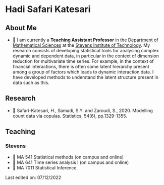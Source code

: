 <h1 align="left"> Hadi Safari Katesari</h1>



## About Me

- 🏢 I am currently a **Teaching Assistant Professor** in the [Department of Mathematical Sciences](https://www.stevens.edu/schaefer-school-engineering-science/departments/mathematical-sciences) at the [Stevens Institute of Technology](https://faculty.stevens.edu/hsafarik). My research consists of developing statistical tools for analysing complex dynamic and dependent data, in particular in the context of dimension reduction for multivariate time series. For example, in the context of financial interactions, there is often some latent hierarchy present among a group of factors which leads to dynamic interaction data. I have developed methods to understand the latent structure present in data such as this.


## Research 

- 🏢 Safari-Katesari, H., Samadi, S.Y. and Zaroudi, S., 2020. Modelling count data via copulas. Statistics, 54(6), pp.1329-1355.


## Teaching
### Stevens

- 🏢 MA 541 Statistical methods (on campus and online)
- 🏢 MA 641 Time series analysis I (on campus and online)
- 🏢 MA 7011 Statistical Inference













Last edited on: 07/12/2022
